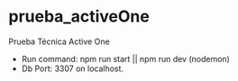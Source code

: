 # prueba_activeOne
Prueba Técnica Active One

- Run command: npm run start || npm run dev (nodemon)
- Db Port: 3307 on localhost.
